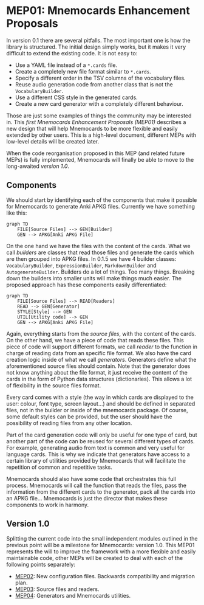 # MEP01: Mnemocards Enhancement Proposals

In version 0.1 there are several pitfalls.  The most important one is how the
library is structured.  The initial design simply works, but it makes it very
difficult to extend the existing code.  It is not easy to:

* Use a YAML file instead of a `*.cards` file.
* Create a completely new file format similar to `*.cards`.
* Specify a different order in the TSV columns of the vocabulary files.
* Reuse audio generation code from another class that is not the
`VocabularyBuilder`.
* Use a different CSS style in the generated cards.
* Create a new card generator with a completely different behaviour.

Those are just some examples of things the community may be interested in.
This *first Mnemocards Enhancement Proposals (MEP01)* describes a new design
that will help Mnemocards to be more flexible and easily extended by other
users.  This is a high-level document, different MEPs with low-level details
will be created later.

When the code reorganisation proposed in this MEP (and related future MEPs) is
fully implemented, Mnemocards will finally be able to move to the long-awaited
*version 1.0*.


## Components

We should start by identifying each of the components that make it possible for
Mnemocards to generate Anki APKG files.  Currently we have something like this:

```mermaid
graph TD
    FILE[Source Files] --> GEN[Builder]
    GEN --> APKG[Anki APKG File]
```

On the one hand we have the files with the content of the cards.  What we call
*builders* are classes that read those files and generate the cards which are
then grouped into APKG files.  In 0.1.5 we have 4 builder classes:
`VocabularyBuilder`, `ExpressionBuilder`, `MarkdownBuilder` and
`AutogenerateBuilder`.  Builders do a lot of things.  Too many things.
Breaking down the builders into smaller units will make things much easier.
The proposed approach has these components easily differentiated:

```mermaid
graph TD
    FILE[Source Files] --> READ[Readers]
    READ --> GEN[Generator]
    STYLE[Style] --> GEN
    UTIL[Utility code] --> GEN
    GEN --> APKG[Anki APKG File]
```

Again, everything starts from the *source files*, with the content of the
cards.  On the other hand, we have a piece of code that reads these files.
This piece of code will support different formats, we call *reader* to the
function in charge of reading data from an specific file format.  We also have
the card creation logic inside of what we call *generators*. Generators define
what the aforementioned source files should contain.  Note that the generator
does not know anything about the file format, it just receive the content of
the cards in the form of Python data structures (dictionaries).  This allows a
lot of flexibility in the source files format.

Every card comes with a style (the way in which cards are displayed to the
user: colour, font type, screen layout...) and should be defined in separated
files, not in the builder or inside of the mnemocards package.  Of course, some
default styles can be provided, but the user should have the possibility of
reading files from any other location.

Part of the card generation code will only be useful for one type of card, but
another part of the code can be reused for several different types of cards.
For example, generating audio from text is common and very useful for language
cards.  This is why we indicate that generators have access to a certain
library of utilities provided by Mnemocards that will facilitate the repetition
of common and repetitive tasks.

Mnemocards should also have some code that orchestrates this full process.
Mnemocards will call the function that reads the files, pass the information
from the different cards to the generator, pack all the cards into an APKG
file... Mnemocards is just the director that makes these components to work in
harmony.


## Version 1.0

Splitting the current code into the small independent modules outlined in the
previous point will be a milestone for Mnemocards: version 1.0. This MEP01
represents the will to improve the framework with a more flexible and easily
maintainable code, other MEPs will be created to deal with each of the
following points separately:

* [MEP02](mep02.md): New configuration files. Backwards compatibility and migration plan.
* [MEP03](mep03.md): Source files and readers.
* [MEP04](mep04.md): Generators and Mnemocards utilities.
